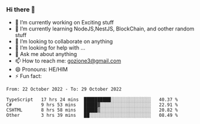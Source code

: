 ### Hi there 👋

<!--
**charlieScript/charlieScript** is a ✨ _special_ ✨ repository because its `README.md` (this file) appears on your GitHub profile.

Here are some ideas to get you started: -->

- 🔭 I’m currently working on Exciting stuff
- 🌱 I’m currently learning NodeJS,NestJS, BlockChain, and oother random stuff
- 👯 I’m looking to collaborate on anything
- 🤔 I’m looking for help with ...
- 💬 Ask me about anything
- 📫 How to reach me: gozione3@gmail.com
- 😄 Pronouns: HE/HIM
- ⚡ Fun fact: 
<!--START_SECTION:waka-->

```text
From: 22 October 2022 - To: 29 October 2022

TypeScript   17 hrs 24 mins  ██████████░░░░░░░░░░░░░░░   40.37 %
C#           9 hrs 53 mins   █████▓░░░░░░░░░░░░░░░░░░░   22.91 %
CSHTML       8 hrs 58 mins   █████▒░░░░░░░░░░░░░░░░░░░   20.82 %
Other        3 hrs 39 mins   ██░░░░░░░░░░░░░░░░░░░░░░░   08.49 %
```

<!--END_SECTION:waka-->
